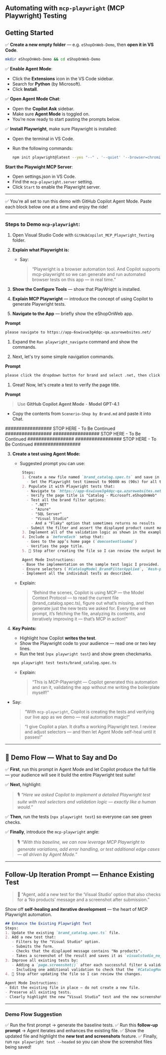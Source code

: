 ## Automating with `mcp-playwright` (MCP Playwright) Testing

## Getting Started

✅ **Create a new empty folder** — e.g. `eShopOnWeb-Demo`, then **open it in VS Code**.

  ```bash
  mkdir eShopOnWeb-Demo && cd eShopOnWeb-Demo
  ```

✅ **Enable Agent Mode**:
   - Click the **Extensions** icon in the VS Code sidebar.
   - Search for **Python** (by Microsoft).
   - Click **Install**.

✅ **Open Agent Mode Chat**:
- Open the **Copilot Ask** sidebar.
- Make sure **Agent Mode** is toggled on.
- You’re now ready to start pasting the prompts below.

✅ **Install Playwright**, make sure Playwright is installed:

- Open the terminal in VS Code.
- Run the following commands:

  ```bash
  npm init playwright@latest --yes "--" . '--quiet' '--browser=chromium' '--browser=firefox' '--gha'
  ```

**Start the Playwight MCP Server**:
- Open settings.json in VS Code.
- Find the `mcp-playwright.server` setting.
- Click `Start` to enable the Playwright server.

---

✅ You're all set to run this demo with GitHub Copilot Agent Mode. Paste each block below one at a time and enjoy the ride!

---




### Steps to Demo `mcp-playwright`:
1. Open Visual Studio Code with `GitHubCopilot_MCP_Playwright_Testing` folder.

1. **Explain what Playwright is:**

   * Say:

     > “Playwright is a browser automation tool. And Copilot supports mcp-playwright so we can generate and run automated browser tests on this app — in real time.”

1. **Show the Configure Tools** — show that PlayWright is installed.

1. **Explain MCP Playwright** — introduce the concept of using Copilot to generate Playwright tests.

1. **Navigate to the App** — briefly show the eShopOnWeb app.

**Prompt**

```bash
please navigate to https://app-6swivue3g4dqc-qa.azurewebsites.net/
```

1. Expand the `Ran playwright_navigate` command and show the commands.

1. Next, let's try some simple navigation commands.

**Prompt**

```bash
please click the dropdown button for brand and select .net, then click the submit button.
```

1. Great! Now, let's create a test to verify the page title.

**Prompt**

> Use **GitHub Copilot Agent Mode** - **Model GPT-4.1**

- Copy the contents from `Scenerio-Shop by Brand.md` and paste it into Chat.

################# STOP HERE - To Be Continued #################
################# STOP HERE - To Be Continued #################
################# STOP HERE - To Be Continued #################

3. **Create a test using Agent Mode:**

   * Suggested prompt you can use:

     ```markdown
      Steps:
      1. Create a new file named `brand_catalog.spec.ts` and save in the `/tests` folder.
        - Set the Playwright test timeout to 90000 ms (90s) for all tests in this file. - Hint: use `test.setTimeout(90000);` at the top of the file.
      2. Populate it with Playwright tests that:
        - Navigate to `https://app-6swivue3g4dqc-qa.azurewebsites.net/`
        - Verify the page title is "Catalog - Microsoft.eShopOnWeb"
        - Test all the brand filter options:
          - ".NET"
          - "Azure"
          - "SQL Server"
          - "Visual Studio"
          - And a "Flaky" option that sometimes returns no results
        - Submit the filter and assert the displayed product count matches the expected results.
      3. Implement all of the validation logic as shown in the example tests.
      4. Include a `beforeEach` setup that:
        - Goes to the app’s home page (`domcontentloaded`)
        - Verifies the page title.
      5. 🛑 Stop after creating the file so I can review the output before continuing.

      Agent Mode Instructions:
      - Base the implementation on the sample test logic I provided.
      - Ensure selectors (`#CatalogModel_BrandFilterApplied`, `#esh-pager-item-msg-top`, etc.) match exactly.
      - Implement all the individual tests as described.
      ```

   * Explain:

     > “Behind the scenes, Copilot is using MCP — the Model Context Protocol — to read the current file (brand_catalog.spec.ts), figure out what’s missing, and then generate just the new tests we asked for. Every time we prompt, it’s fetching the file, analyzing its contents, and iteratively improving it — that’s MCP in action!”

4. **Key Points:**

   * Highlight how Copilot **writes the test**.
   * Show the Playwright code to your audience — read one or two key lines.
   * Run the test (`npx playwright test`) and show green checkmarks.

    ```bash
    npx playwright test tests/brand_catalog.spec.ts
    ```

   * Explain:

     > “This is MCP-Playwright — Copilot generated this automation and ran it, validating the app without me writing the boilerplate myself!”
  * Say:

    > “With `mcp-playwright`, Copilot is creating the tests and verifying our live app as we demo — real automation magic!”

    > “I give Copilot a plan. It drafts a working Playwright test. I review and adjust selectors — and then let Agent Mode self-heal until it passes!”

---

## 🧭 **Demo Flow — What to Say and Do**

✅ **First**, run this prompt in Agent Mode and let Copilot produce the full file — your audience will see it build the entire Playwright test suite!

✅ **Next**, highlight:

> 🎙️ *“Here we asked Copilot to implement a detailed Playwright test suite with real selectors and validation logic — exactly like a human would.”*

✅ **Then**, run the tests (`npx playwright test`) so everyone can see green checks.

✅ **Finally**, introduce the `mcp-playwright` angle:

> 🎙️ *“With this baseline, we can now leverage MCP Playwright to generate variations, add error handling, or test additional edge cases — all driven by Agent Mode.”*

---

## Follow-Up Iteration Prompt — Enhance Existing Test

> 📝 “Agent, add a new test for the ‘Visual Studio’ option that also checks for a ‘No products’ message and a screenshot after submission.”

Show off **self-healing and iterative development** — the heart of MCP Playwright automation.


```markdown
## Enhance the Existing Playwright Test
Steps:
1. Update the existing `brand_catalog.spec.ts` file.
2. Add a new test that:
   - Filters by the "Visual Studio" option.
   - Submits the form.
   - Checks that the displayed message contains "No products".
   - Takes a screenshot of the result and saves it as `visualstudio_no_products.png`.
3. Improve all existing tests by:
   - Adding a `page.screenshot()` after each successful filter & validation.
   - Including one additional validation to check that the `#CatalogModel_BrandFilterApplied` value matches the selected label.
4. 🛑 Stop after updating the file so I can review the changes.

Agent Mode Instructions:
- Edit the existing file in place — do not create a new file.
- Preserve all existing tests.
- Clearly highlight the new “Visual Studio” test and the new screenshot behavior.
```

---

### Demo Flow Suggestion

✅ Run the first prompt → generate the baseline tests.
✅ Run this **follow-up prompt** → Agent iterates and enhances the existing file.
✅ Show the updated file and highlight the **new test and screenshots** feature.
✅ Finally, run `npx playwright test --headed` so you can show the screenshot files being saved!
